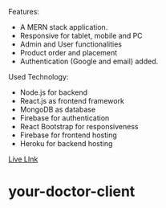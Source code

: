 Features:

- A MERN stack application.
- Responsive for tablet, mobile and PC
- Admin and User functionalities
- Product order and placement
- Authentication (Google and email) added.

Used Technology:

- Node.js for backend
- React.js as frontend framework
- MongoDB as database
- Firebase for authentication
- React Bootstrap for responsiveness
- Firebase for frontend hosting
- Heroku for backend hosting

 [Live LInk](https://anis-your-doctor.web.app/)

# your-doctor-client

